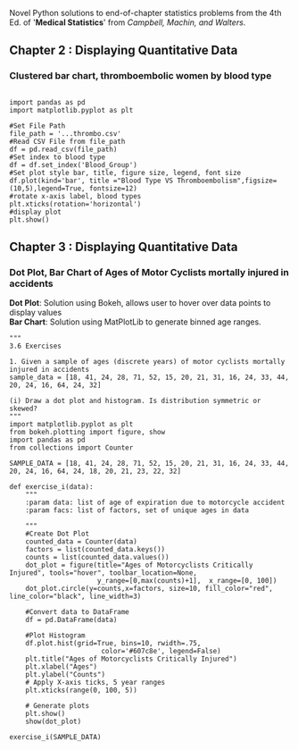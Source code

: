 Novel Python solutions to end-of-chapter statistics problems from the 4th Ed. of '**Medical Statistics**' from *Campbell, Machin, and Walters*. 

## Chapter 2 : Displaying Quantitative Data    
### Clustered bar chart, thromboembolic women by blood type    
```Python3

import pandas as pd
import matplotlib.pyplot as plt

#Set File Path
file_path = '...thrombo.csv'
#Read CSV File from file_path
df = pd.read_csv(file_path)
#Set index to blood type
df = df.set_index('Blood_Group')
#Set plot style bar, title, figure size, legend, font size
df.plot(kind='bar', title ="Blood Type VS Thromboembolism",figsize=(10,5),legend=True, fontsize=12)
#rotate x-axis label, blood types
plt.xticks(rotation='horizontal')
#display plot
plt.show()
```
## Chapter 3 : Displaying Quantitative Data    
### Dot Plot, Bar Chart of Ages of Motor Cyclists mortally injured in accidents    
**Dot Plot**: Solution using Bokeh, allows user to hover over data points to display values    
**Bar Chart**: Solution using MatPlotLib to generate binned age ranges.     
```Python3
"""
3.6 Exercises

1. Given a sample of ages (discrete years) of motor cyclists mortally injured in accidents
sample_data = [18, 41, 24, 28, 71, 52, 15, 20, 21, 31, 16, 24, 33, 44, 20, 24, 16, 64, 24, 32]

(i) Draw a dot plot and histogram. Is distribution symmetric or skewed?
"""
import matplotlib.pyplot as plt
from bokeh.plotting import figure, show
import pandas as pd
from collections import Counter

SAMPLE_DATA = [18, 41, 24, 28, 71, 52, 15, 20, 21, 31, 16, 24, 33, 44, 20, 24, 16, 64, 24, 18, 20, 21, 23, 22, 32]

def exercise_i(data):
    """
    :param data: list of age of expiration due to motorcycle accident
    :param facs: list of factors, set of unique ages in data

    """
    #Create Dot Plot
    counted_data = Counter(data)
    factors = list(counted_data.keys())
    counts = list(counted_data.values())
    dot_plot = figure(title="Ages of Motorcyclists Critically Injured", tools="hover", toolbar_location=None,
                      y_range=[0,max(counts)+1],  x_range=[0, 100])
    dot_plot.circle(y=counts,x=factors, size=10, fill_color="red", line_color="black", line_width=3)

    #Convert data to DataFrame
    df = pd.DataFrame(data)

    #Plot Histogram
    df.plot.hist(grid=True, bins=10, rwidth=.75,
                       color='#607c8e', legend=False)
    plt.title("Ages of Motorcyclists Critically Injured")
    plt.xlabel("Ages")
    plt.ylabel("Counts")
    # Apply X-axis ticks, 5 year ranges
    plt.xticks(range(0, 100, 5))

    # Generate plots
    plt.show()
    show(dot_plot)

exercise_i(SAMPLE_DATA)
```
